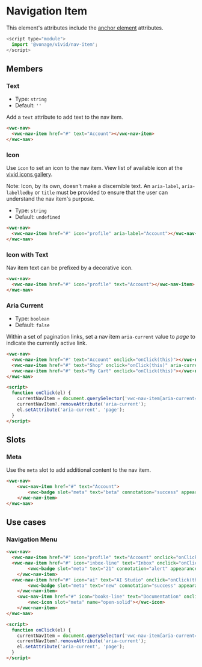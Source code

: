 # Navigation Item

This element's attributes include the [anchor element](https://developer.mozilla.org/en-US/docs/Web/HTML/Element/a) attributes.

```js
<script type="module">
  import '@vonage/vivid/nav-item';
</script>
```

## Members

### Text

- Type: `string`
- Default: `''`

Add a `text` attribute to add text to the nav item.

```html preview
<vwc-nav>
  <vwc-nav-item href="#" text="Account"></vwc-nav-item>
</vwc-nav>
```

### Icon

Use `icon` to set an icon to the nav item.
View list of available icon at the [vivid icons gallery](https://icons.vivid.vonage.com).

Note: Icon, by its own, doesn't make a discernible text. An `aria-label`, `aria-labelledby` or `title` must be provided to ensure that the user can understand the nav item's purpose.

- Type: `string`
- Default: `undefined`

```html preview
<vwc-nav>
  <vwc-nav-item href="#" icon="profile" aria-label="Account"></vwc-nav-item>
</vwc-nav>
```

### Icon with Text

Nav item text can be prefixed by a decorative icon.

```html preview
<vwc-nav>
  <vwc-nav-item href="#" icon="profile" text="Account"></vwc-nav-item>
</vwc-nav>
```

### Aria Current

- Type: `boolean`
- Default: `false`

Within a set of pagination links, set a nav item `aria-current` value to *page* to indicate the currently active link.

```html preview
<vwc-nav>
  <vwc-nav-item href="#" text="Account" onclick="onClick(this)"></vwc-nav-item>
  <vwc-nav-item href="#" text="Shop" onclick="onClick(this)" aria-current="page"></vwc-nav-item>
  <vwc-nav-item href="#" text="My Cart" onclick="onClick(this)"></vwc-nav-item>
</vwc-nav>

<script>
  function onClick(el) {
    currentNavItem = document.querySelector('vwc-nav-item[aria-current="page"]');
    currentNavItem?.removeAttribute('aria-current');
    el.setAttribute('aria-current', 'page');
  }
</script>
```

## Slots

### Meta

Use the `meta` slot to add additional content to the nav item.

```html preview
<vwc-nav>
	<vwc-nav-item href="#" text="Account">
		<vwc-badge slot="meta" text="beta" connotation="success" appearance="subtle" shape="pill"></vwc-badge>
	</vwc-nav-item>
</vwc-nav>
```

## Use cases

### Navigation Menu
```html preview
<vwc-nav>
  <vwc-nav-item href="#" icon="profile" text="Account" onclick="onClick(this)" aria-current="page" ></vwc-nav-item>
  <vwc-nav-item href="#" icon="inbox-line" text="Inbox" onclick="onClick(this)">
		<vwc-badge slot="meta" text="21" connotation="alert" appearance="subtle" shape="pill"></vwc-badge>
	</vwc-nav-item>
  <vwc-nav-item href="#" icon="ai" text="AI Studio" onclick="onClick(this)">
		<vwc-badge slot="meta" text="new" connotation="success" appearance="subtle" shape="pill"></vwc-badge>
	</vwc-nav-item>
	<vwc-nav-item href="#" icon="books-line" text="Documentation" onclick="onClick(this)">
		<vwc-icon slot="meta" name="open-solid"></vwc-icon>
	</vwc-nav-item>
</vwc-nav>

<script>
  function onClick(el) {
    currentNavItem = document.querySelector('vwc-nav-item[aria-current="page"]');
    currentNavItem?.removeAttribute('aria-current');
    el.setAttribute('aria-current', 'page');
  }
</script>
```
